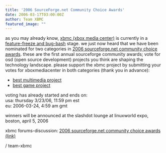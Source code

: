 ```yaml
---
title: '2006 SourceForge.net Community Choice Awards'
date: 2006-03-17T03:00:00Z
author: Team XBMC
featured_image: ""
---
```

as you may already know, [xbmc (xbox media center)](https://sourceforge.net/projects/xbmc/) is currently in a [feature-freeze and bug-bash](http://www.xboxmediaplayer.de/cgi-bin/forums/ikonboard.pl?act=st;f=1;t=19350) stage. we just now heard that we have been nominated for two categories in [2006 sourceforge.net community choice awards](https://sourceforge.net/awards/cca/). these are the first annual sourceforge community awards; vote for osd (open source development) projects you think are shaping the technology landscape. please support the xbmc project by submitting your votes for xboxmediacenter in both categories (thank you in advance):

 - [best multimedia project](https://www.wilsonresearch.com/2006/ostgawards06/ostgawards9.php)  
 - [best game project](https://www.wilsonresearch.com/2006/ostgawards06/ostgawards7.php)

 voting has already started and ends on:   
 usa: thursday 3/23/06, 11:59 pm est   
 eu: 2006-03-24, 4:59 am gmt

 winners will be announced at the slashdot lounge at linuxworld expo, boston, april 5, 2006

 xbmc forums-discussion: [2006 sourceforge.net community choice awards (link)](http://www.xboxmediaplayer.de/cgi-bin/forums/ikonboard.pl?act=st;f=1;t=19628) 

 / team-xbmc

 